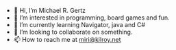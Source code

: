 - 👋 Hi, I’m Michael R. Gertz
- 👀 I’m interested in programming, board games and fun.
- 🌱 I’m currently learning Navigator, java and C#
- 💞️ I’m looking to collaborate on something.
- 📫 How to reach me at miri@kilroy.net

<!---
MiriKilroy/MiriKilroy is a ✨ special ✨ repository because its `README.md` (this file) appears on your GitHub profile.
You can click the Preview link to take a look at your changes.
--->
